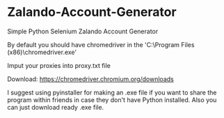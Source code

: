 # Zalando-Account-Generator
Simple Python Selenium Zalando Account Generator

By default you should have chromedriver in the 'C:\Program Files (x86)\chromedriver.exe'

Imput your proxies into proxy.txt file

Download:
https://chromedriver.chromium.org/downloads

I suggest using pyinstaller for making an .exe file if you want to share the program within friends in case they don't have Python installed.
Also you can just download ready .exe file.
